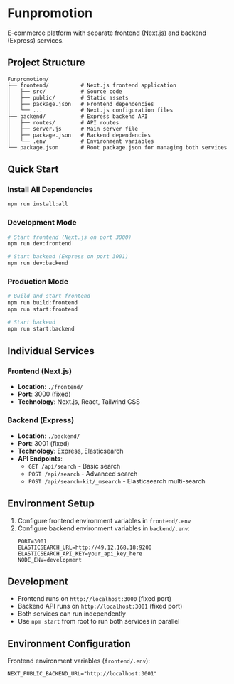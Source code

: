 # Funpromotion

E-commerce platform with separate frontend (Next.js) and backend (Express) services.

## Project Structure

```
Funpromotion/
├── frontend/          # Next.js frontend application
│   ├── src/           # Source code
│   ├── public/        # Static assets
│   ├── package.json   # Frontend dependencies
│   └── ...            # Next.js configuration files
├── backend/           # Express backend API
│   ├── routes/        # API routes
│   ├── server.js      # Main server file
│   ├── package.json   # Backend dependencies
│   └── .env           # Environment variables
└── package.json       # Root package.json for managing both services
```

## Quick Start

### Install All Dependencies
```bash
npm run install:all
```

### Development Mode
```bash
# Start frontend (Next.js on port 3000)
npm run dev:frontend

# Start backend (Express on port 3001)  
npm run dev:backend
```

### Production Mode
```bash
# Build and start frontend
npm run build:frontend
npm run start:frontend

# Start backend
npm run start:backend
```

## Individual Services

### Frontend (Next.js)
- **Location**: `./frontend/`
- **Port**: 3000 (fixed)
- **Technology**: Next.js, React, Tailwind CSS

### Backend (Express)  
- **Location**: `./backend/`
- **Port**: 3001 (fixed)
- **Technology**: Express, Elasticsearch
- **API Endpoints**:
  - `GET /api/search` - Basic search
  - `POST /api/search` - Advanced search  
  - `POST /api/search-kit/_msearch` - Elasticsearch multi-search

## Environment Setup

1. Configure frontend environment variables in `frontend/.env`
2. Configure backend environment variables in `backend/.env`:
   ```env
   PORT=3001
   ELASTICSEARCH_URL=http://49.12.168.18:9200
   ELASTICSEARCH_API_KEY=your_api_key_here
   NODE_ENV=development
   ```

## Development

- Frontend runs on `http://localhost:3000` (fixed port)
- Backend API runs on `http://localhost:3001` (fixed port)
- Both services can run independently
- Use `npm start` from root to run both services in parallel

## Environment Configuration

Frontend environment variables (`frontend/.env`):
```env
NEXT_PUBLIC_BACKEND_URL="http://localhost:3001"
```